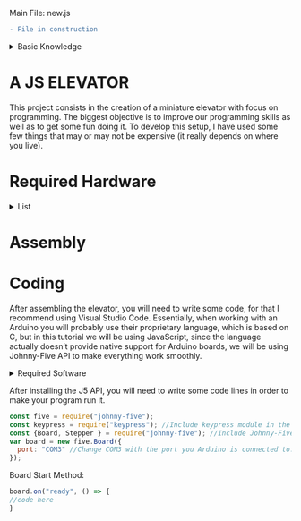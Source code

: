 Main File: new.js
```diff
- File in construction
```
<details><summary> Basic Knowledge</summary>
<p>
  
It is recommend having at least basic knowledge in JavaScript or any other programing language before taking this tutorial.

Used methods:

- Api’s
- Variables
- Functions
- Objects
- Methods
- Data Types
- Arrow functions
- Conditionals and ternaries

</p>
</details>

# A JS ELEVATOR

This project consists in the creation of a miniature elevator with focus on programming. The biggest objective is to improve our programming skills as well as to get some fun doing it.
To develop this setup, I have used some few things that may or may not be expensive (it really depends on where you live).

# Required Hardware

<details><summary>List</summary>
<p>

- Arduino UNO board.
- Relay board
- Power Supply
- switching power supply
- Stepper Motor
- Pololu A4988 driver
- Stepper Motor Driver Expansion Board
- Timing Pulley
- Timing Pulley Belt
- Some carboard boxes or plywood
- Multimeter
- Soldering iron

</p>
</details>

# Assembly

# Coding
After assembling the elevator, you will need to write some code, for that I recommend using Visual Studio Code.
Essentially, when working with an Arduino you will probably use their proprietary language, which is based on C, but in this tutorial we will be using JavaScript, since the language actually doesn’t provide native support for Arduino boards, we will be using Johnny-Five API to make everything work smoothly.
<details><summary>Required Software</summary>
<p>
  
- Visual Studio Code [Click-Me](https://code.visualstudio.com/)
- NODE.JS [Click-Me](https://nodejs.org/en/download/)
-	Johnny-Five API [Click-Me](https://github.com/rwaldron/johnny-five/wiki/Getting-Started)
- KeyPress [Click-Me](https://www.npmjs.com/package/keypress)
  
</p>
</details>


After installing the J5 API, you will need to write some code lines in order to make your program run it.
```javascript
const five = require("johnny-five");
const keypress = require("keypress"); //Include keypress module in the object.
const {Board, Stepper } = require("johnny-five"); //Include Johnny-Five module in the object.
var board = new five.Board({
  port: "COM3" //Change COM3 with the port you Arduino is connected to.
});

```

Board Start Method:
```javascript
board.on("ready", () => {
//code here
}
```







